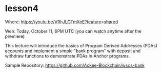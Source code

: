 # lesson4
Where: https://youtu.be/VRhJLGTmXoE?feature=shared

Wen: Today, October 11, 6PM UTC  (you can watch anytime after the premiere)

This lecture will introduce the basics of Program Derived Addresses (PDAs) accounts and implement a simple "bank program" with deposit and withdraw functions to demonstrate PDAs in Anchor programs.

Sample Repository: https://github.com/Ackee-Blockchain/wsos-bank
